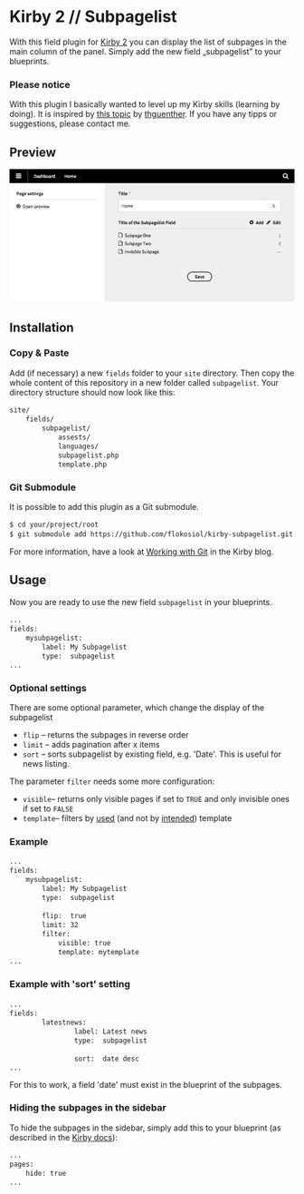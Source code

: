 # Kirby 2 // Subpagelist

With this field plugin for [Kirby 2](http://getkirby.com) you can display the list of subpages in the main column of the panel. Simply add the new field „subpagelist” to your blueprints.

### Please notice

With this plugin I basically wanted to level up my Kirby skills (learning by doing). It is inspired by [this topic](http://forum.getkirby.com/t/showing-only-subpages/227) by [thguenther](http://forum.getkirby.com/users/thguenther/activity). If you have any tipps or suggestions, please contact me.

## Preview


![Screenshot](screenshot.png)


## Installation

### Copy & Paste

Add (if necessary) a new `fields` folder to your `site` directory. Then copy the whole content of this repository in a new folder called `subpagelist`. Your directory structure should now look like this:

```
site/
	fields/
		subpagelist/
			assests/
			languages/
			subpagelist.php
			template.php
```

### Git Submodule

It is possible to add this plugin as a Git submodule.

```bash
$ cd your/project/root  
$ git submodule add https://github.com/flokosiol/kirby-subpagelist.git site/fields/subpagelist
```

For more information, have a look at [Working with Git](http://getkirby.com/blog/working-with-git) in the Kirby blog.


## Usage

Now you are ready to use the new field `subpagelist` in your blueprints. 

```
...
fields:
	mysubpagelist:
		label: My Subpagelist
		type:  subpagelist
...
```


### Optional settings

There are some optional parameter, which change the display of the subpagelist

+ `flip` – returns the subpages in reverse order 
+ `limit` – adds pagination after x items
+ `sort` – sorts subpagelist by existing field, e.g. 'Date'. This is useful for news listing.

The parameter `filter` needs some more configuration:

+ `visible`– returns only visible pages if set to `TRUE` and only invisible ones if set to `FALSE`
+ `template`– filters by [used](http://getkirby.com/docs/cheatsheet/page/template) (and not by [intended](http://getkirby.com/docs/cheatsheet/page/intended-template)) template

### Example

```
...
fields:
	mysubpagelist:
		label: My Subpagelist
		type:  subpagelist
		
		flip:  true
		limit: 32
		filter:
			visible: true
			template: mytemplate
...
```
### Example with 'sort' setting

```
...
fields:
        latestnews:
                label: Latest news
                type:  subpagelist

                sort:  date desc
...
```
For this to work, a field 'date' must exist in the blueprint of the subpages.

### Hiding the subpages in the sidebar

To hide the subpages in the sidebar, simply add this to your blueprint (as described in the [Kirby docs](http://getkirby.com/docs/panel/blueprints/page-settings#hide-subpages)):

```
...
pages:  
	hide: true  
...
```
